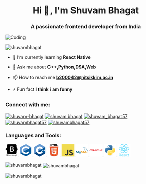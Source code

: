 <h1 align="center">Hi 👋, I'm Shuvam Bhagat</h1>
<h3 align="center">A passionate frontend developer from India</h3>
<img laing="right" alt="Coding" width="400" src="https://cdn.dribbble.com/users/926537/screenshots/4502924/python-2.gif">

<p align="left"> <img src="https://komarev.com/ghpvc/?username=shuvambhagat&label=Profile%20views&color=0e75b6&style=flat" alt="shuvambhagat" /> </p>

- 🌱 I’m currently learning **React Native**

- 💬 Ask me about **C++,Python,DSA,Web**

- 📫 How to reach me **b200042@nitsikkim.ac.in**

- ⚡ Fun fact **I think i am funny**

<h3 align="left">Connect with me:</h3>
<p align="left">
<a href="https://linkedin.com/in/shuvam-bhagat" target="blank"><img align="center" src="https://raw.githubusercontent.com/rahuldkjain/github-profile-readme-generator/master/src/images/icons/Social/linked-in-alt.svg" alt="shuvam-bhagat" height="30" width="40" /></a>
<a href="https://fb.com/shuvam bhagat" target="blank"><img align="center" src="https://raw.githubusercontent.com/rahuldkjain/github-profile-readme-generator/master/src/images/icons/Social/facebook.svg" alt="shuvam bhagat" height="30" width="40" /></a>
<a href="https://instagram.com/shuvam_bhagat57" target="blank"><img align="center" src="https://raw.githubusercontent.com/rahuldkjain/github-profile-readme-generator/master/src/images/icons/Social/instagram.svg" alt="shuvam_bhagat57" height="30" width="40" /></a>
<a href="https://www.codechef.com/users/shuvambhagat57" target="blank"><img align="center" src="https://cdn.jsdelivr.net/npm/simple-icons@3.1.0/icons/codechef.svg" alt="shuvambhagat57" height="30" width="40" /></a>
<a href="https://www.hackerrank.com/shuvambhagat57" target="blank"><img align="center" src="https://raw.githubusercontent.com/rahuldkjain/github-profile-readme-generator/master/src/images/icons/Social/hackerrank.svg" alt="shuvambhagat57" height="30" width="40" /></a>
</p>

<h3 align="left">Languages and Tools:</h3>
<p align="left"> <a href="https://getbootstrap.com" target="_blank" rel="noreferrer"> <img src="https://raw.githubusercontent.com/devicons/devicon/master/icons/bootstrap/bootstrap-plain-wordmark.svg" alt="bootstrap" width="40" height="40"/> </a> <a href="https://www.cprogramming.com/" target="_blank" rel="noreferrer"> <img src="https://raw.githubusercontent.com/devicons/devicon/master/icons/c/c-original.svg" alt="c" width="40" height="40"/> </a> <a href="https://www.w3schools.com/cpp/" target="_blank" rel="noreferrer"> <img src="https://raw.githubusercontent.com/devicons/devicon/master/icons/cplusplus/cplusplus-original.svg" alt="cplusplus" width="40" height="40"/> </a> <a href="https://www.w3.org/html/" target="_blank" rel="noreferrer"> <img src="https://raw.githubusercontent.com/devicons/devicon/master/icons/html5/html5-original-wordmark.svg" alt="html5" width="40" height="40"/> </a> <a href="https://developer.mozilla.org/en-US/docs/Web/JavaScript" target="_blank" rel="noreferrer"> <img src="https://raw.githubusercontent.com/devicons/devicon/master/icons/javascript/javascript-original.svg" alt="javascript" width="40" height="40"/> </a> <a href="https://www.mysql.com/" target="_blank" rel="noreferrer"> <img src="https://raw.githubusercontent.com/devicons/devicon/master/icons/mysql/mysql-original-wordmark.svg" alt="mysql" width="40" height="40"/> </a> <a href="https://www.oracle.com/" target="_blank" rel="noreferrer"> <img src="https://raw.githubusercontent.com/devicons/devicon/master/icons/oracle/oracle-original.svg" alt="oracle" width="40" height="40"/> </a> <a href="https://www.python.org" target="_blank" rel="noreferrer"> <img src="https://raw.githubusercontent.com/devicons/devicon/master/icons/python/python-original.svg" alt="python" width="40" height="40"/> </a> <a href="https://reactjs.org/" target="_blank" rel="noreferrer"> <img src="https://raw.githubusercontent.com/devicons/devicon/master/icons/react/react-original-wordmark.svg" alt="react" width="40" height="40"/> </a> </p>

<p><img align="left" src="https://github-readme-stats.vercel.app/api/top-langs?username=shuvambhagat&show_icons=true&locale=en&layout=compact" alt="shuvambhagat" /></p>

<p>&nbsp;<img align="center" src="https://github-readme-stats.vercel.app/api?username=shuvambhagat&show_icons=true&locale=en" alt="shuvambhagat" /></p>

<p><img align="center" src="https://github-readme-streak-stats.herokuapp.com/?user=shuvambhagat&" alt="shuvambhagat" /></p>
